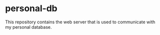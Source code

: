 # personal-db
This repository contains the web server that is used to communicate with my personal database.
